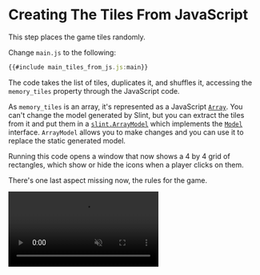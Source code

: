 <!-- Copyright © SixtyFPS GmbH <info@slint.dev> ; SPDX-License-Identifier: MIT -->

# Creating The Tiles From JavaScript

This step places the game tiles randomly.

Change `main.js` to the following:

```js
{{#include main_tiles_from_js.js:main}}
```

The code takes the list of tiles, duplicates it, and shuffles it, accessing the `memory_tiles` property through the JavaScript code.

As `memory_tiles` is an array, it's represented as a JavaScript [`Array`](https://slint.dev/docs/node/).
You can't change the model generated by Slint, but you can extract the tiles from it and put them
in a [`slint.ArrayModel`](https://slint.dev/docs/node/classes/arraymodel.html) which implements the [`Model`](https://slint.dev/docs/node/interfaces/model.html) interface.
`ArrayModel` allows you to make changes and you can use it to replace the static generated model.

Running this code opens a window that now shows a 4 by 4 grid of rectangles, which show or hide
the icons when a player clicks on them.

There's one last aspect missing now, the rules for the game.

<video autoplay loop muted playsinline src="https://slint.dev/blog/memory-game-tutorial/creating-the-tiles-from-rust.mp4"></video>
